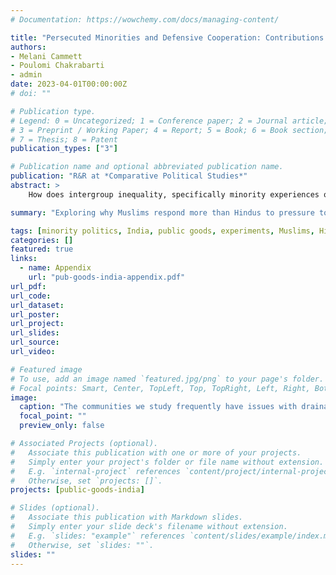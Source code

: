 ```yaml
---
# Documentation: https://wowchemy.com/docs/managing-content/

title: "Persecuted Minorities and Defensive Cooperation: Contributions to Public Goods by Hindus and Muslims in Delhi Slums"
authors:
- Melani Cammett
- Poulomi Chakrabarti
- admin
date: 2023-04-01T00:00:00Z
# doi: ""

# Publication type.
# Legend: 0 = Uncategorized; 1 = Conference paper; 2 = Journal article;
# 3 = Preprint / Working Paper; 4 = Report; 5 = Book; 6 = Book section;
# 7 = Thesis; 8 = Patent
publication_types: ["3"]

# Publication name and optional abbreviated publication name.
publication: "R&R at *Comparative Political Studies*"
abstract: >
    How does intergroup inequality, specifically minority experiences of persecution, affect contributions to local public goods? Based on an original survey experiment and qualitative research in slums in Delhi, we examine how Hindus and Muslims respond to social norms around promoting cooperation on community sanitation. Mainstream theories of development predict greater willingness to contribute to public goods in more homogeneous areas. In contrast to the “diversity-deficit hypothesis” however, we find that social accountability mechanisms are more effective among Muslims, a group that routinely faces discrimination and violence in India. We propose that this reflects "defensive cooperation," or a set of coping strategies developed by minorities to navigate a hostile sociopolitical environment. Our findings point to a new mechanism that helps to enforce prosocial norms and, hence, public goods provision in multiethnic contexts.

summary: "Exploring why Muslims respond more than Hindus to pressure to contribute to public goods in slums in Delhi, India in a survey experiment from 2018."

tags: [minority politics, India, public goods, experiments, Muslims, Hindus]
categories: []
featured: true
links:
  - name: Appendix
    url: "pub-goods-india-appendix.pdf"
url_pdf:
url_code:
url_dataset:
url_poster:
url_project:
url_slides:
url_source:
url_video:

# Featured image
# To use, add an image named `featured.jpg/png` to your page's folder. 
# Focal points: Smart, Center, TopLeft, Top, TopRight, Left, Right, BottomLeft, Bottom, BottomRight.
image:
  caption: "The communities we study frequently have issues with drainage, as seen in these photos."
  focal_point: ""
  preview_only: false

# Associated Projects (optional).
#   Associate this publication with one or more of your projects.
#   Simply enter your project's folder or file name without extension.
#   E.g. `internal-project` references `content/project/internal-project/index.md`.
#   Otherwise, set `projects: []`.
projects: [public-goods-india]

# Slides (optional).
#   Associate this publication with Markdown slides.
#   Simply enter your slide deck's filename without extension.
#   E.g. `slides: "example"` references `content/slides/example/index.md`.
#   Otherwise, set `slides: ""`.
slides: ""
---
```

